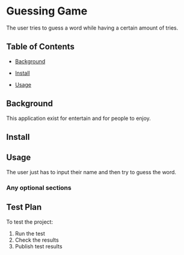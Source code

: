 # Guessing Game

The user tries to guess a word while having a certain amount of tries.  

## Table of Contents

- [Background](#background)

- [Install](#install)

- [Usage](#usage)

## Background

This application exist for entertain and for people to enjoy.  

## Install



## Usage

The user just has to input their name and then try to guess the word. 

### Any optional sections

## Test Plan

To test the project:

1.  Run the test
2.  Check the results
3.  Publish test results
